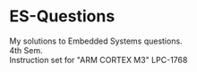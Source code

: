 # ES-Questions

My solutions to Embedded Systems questions.  
4th Sem.  
Instruction set for "ARM CORTEX M3" LPC-1768
